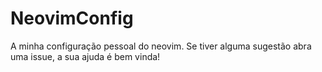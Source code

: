 # NeovimConfig

A minha configuração pessoal do neovim. Se tiver alguma sugestão abra uma issue, a sua ajuda é bem vinda!

